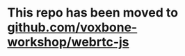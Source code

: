 # This repo has been moved to [github.com/voxbone-workshop/webrtc-js](https://github.com/voxbone-workshop/webrtc-js)

